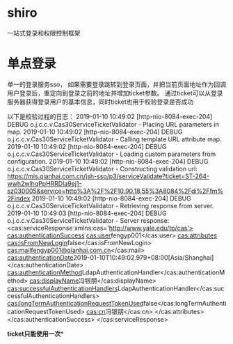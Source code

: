 # shiro

一站式登录和权限控制框架


# 单点登录

单一的登录服务sso，
如果需要登录跳转到登录页面，并把当前页面地址作为回调
用户登录后，重定向到登录之前的地址并增加ticket参数。
通过ticket可以从登录服务器获得登录用户的基本信息，同时ticket也用于校验登录是否成功

以下是校验过程的日志：
2019-01-10 10:49:02 [http-nio-8084-exec-204] DEBUG o.j.c.c.v.Cas30ServiceTicketValidator - Placing URL parameters in map.
2019-01-10 10:49:02 [http-nio-8084-exec-204] DEBUG o.j.c.c.v.Cas30ServiceTicketValidator - Calling template URL attribute map.
2019-01-10 10:49:02 [http-nio-8084-exec-204] DEBUG o.j.c.c.v.Cas30ServiceTicketValidator - Loading custom parameters from configuration.
2019-01-10 10:49:02 [http-nio-8084-exec-204] DEBUG o.j.c.c.v.Cas30ServiceTicketValidator - Constructing validation url: https://mis.qianhai.com.cn/jsh-sso/p3/serviceValidate?ticket=ST-264-wwh2wlhqPpHRRDla9ej1-sz030005&service=http%3A%2F%2F10.90.18.55%3A8084%2Fdi%2Ffm%2Findex
2019-01-10 10:49:02 [http-nio-8084-exec-204] DEBUG o.j.c.c.v.Cas30ServiceTicketValidator - Retrieving response from server.
2019-01-10 10:49:03 [http-nio-8084-exec-204] DEBUG o.j.c.c.v.Cas30ServiceTicketValidator - Server response: <cas:serviceResponse xmlns:cas='http://www.yale.edu/tp/cas'>
    <cas:authenticationSuccess>
        <cas:user>fengyp001</cas:user>
        <cas:attributes>
            <cas:isFromNewLogin>false</cas:isFromNewLogin>
            <cas:mail>fengyp001@qianhai.com.cn</cas:mail>
            <cas:authenticationDate>2019-01-10T10:49:02.979+08:00[Asia/Shanghai]</cas:authenticationDate>
            <cas:authenticationMethod>LdapAuthenticationHandler</cas:authenticationMethod>
            <cas:displayName>冯银朋</cas:displayName>
            <cas:successfulAuthenticationHandlers>LdapAuthenticationHandler</cas:successfulAuthenticationHandlers>
            <cas:longTermAuthenticationRequestTokenUsed>false</cas:longTermAuthenticationRequestTokenUsed>
            <cas:cn>冯银朋</cas:cn>
            </cas:attributes>
    </cas:authenticationSuccess>
</cas:serviceResponse>

**ticket只能使用一次***
